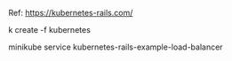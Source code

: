 Ref: https://kubernetes-rails.com/


k create -f  kubernetes

minikube service kubernetes-rails-example-load-balancer